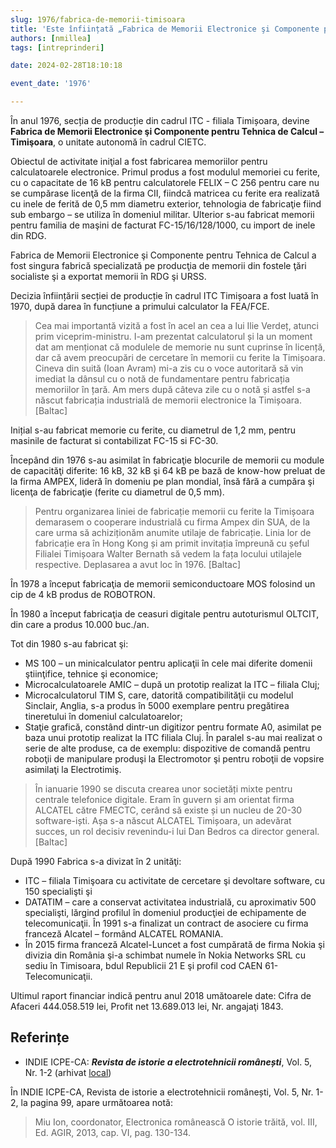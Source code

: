 ```yaml
---
slug: 1976/fabrica-de-memorii-timisoara
title: 'Este înființată „Fabrica de Memorii Electronice şi Componente pentru Tehnica de Calcul – Timişoara”'
authors: [nmillea]
tags: [intreprinderi]

date: 2024-02-28T18:10:18

event_date: '1976'

---
```


În anul 1976, secția de producție din cadrul ITC - filiala Timișoara, devine **Fabrica de Memorii Electronice şi Componente pentru Tehnica de Calcul –
Timişoara**, o unitate autonomă în cadrul CIETC.

<!-- truncate -->

Obiectul de activitate iniţial a fost
fabricarea memoriilor pentru calculatoarele electronice. Primul produs a fost modulul
memoriei cu ferite, cu o capacitate de 16 kB pentru calculatorele FELIX – C 256
pentru care nu se cumpărase licenţă de la firma CII, fiindcă matricea cu ferite era
realizată cu inele de ferită de 0,5 mm diametru exterior, tehnologia de fabricaţie fiind
sub embargo – se utiliza în domeniul militar. Ulterior s-au fabricat memorii pentru
familia de maşini de facturat FC-15/16/128/1000, cu import de inele din RDG.

Fabrica de Memorii Electronice şi Componente pentru Tehnica de Calcul a fost
singura fabrică specializată pe producţia de memorii din fostele ţări socialiste şi a
exportat memorii în RDG şi URSS.

Decizia înființării secției de producție în cadrul ITC Timișoara a fost luată
în 1970, după darea în funcțiune a primului calculator la FEA/FCE.

> Cea mai importantă vizită a fost în acel an cea a lui Ilie Verdeț, atunci prim
viceprim-ministru. I-am prezentat calculatorul și la un moment dat am
menționat că modulele de memorie nu sunt cuprinse în licență, dar că avem
preocupări de cercetare în memorii cu ferite la Timișoara. Cineva din suită
(Ioan Avram) mi-a zis cu o voce autoritară să vin imediat la dânsul cu o notă de
fundamentare pentru fabricația memoriilor în țară.
Am mers după câteva zile cu o notă și astfel s-a născut fabricația
industrială de memorii electronice la Timișoara. [Baltac]

Inițial s-au fabricat memorie cu ferite, cu diametrul de 1,2 mm, pentru masinile de
facturat si contabilizat FC-15 si FC-30.

Începând din 1976 s-au asimilat în fabricaţie blocurile de memorii cu module
de capacităţi diferite: 16 kB, 32 kB şi 64 kB pe bază de know-how preluat de la firma
AMPEX, lideră în domeniu pe plan mondial, însă fără a cumpăra şi licenţa de
fabricaţie (ferite cu diametrul de 0,5 mm).

> Pentru organizarea liniei de fabricație memorii cu ferite la Timișoara
demarasem o cooperare industrială cu firma Ampex din SUA, de la care urma
să achiziționăm anumite utilaje de fabricație. Linia lor de fabricație era în
Hong Kong și am primit invitația împreună cu șeful Filialei Timișoara Walter
Bernath să vedem la fața locului utilajele respective. Deplasarea a avut loc în
> 1976. [Baltac]

În 1978 a început fabricaţia de memorii semiconductoare MOS folosind un
cip de 4 kB produs de ROBOTRON.

În 1980 a început fabricaţia de ceasuri digitale pentru autoturismul OLTCIT,
din care a produs 10.000 buc./an.

Tot din 1980 s-au fabricat şi:

- MS 100 – un minicalculator pentru aplicaţii în cele mai diferite domenii ştiinţifice,
tehnice şi economice;
- Microcalculatoarele AMIC – după un prototip realizat la ITC – filiala Cluj;
- Microcalculatorul TIM S, care, datorită compatibilităţii cu modelul Sinclair, Anglia,
s-a produs în 5000 exemplare pentru pregătirea tineretului în domeniul
calculatoarelor;
- Staţie grafică, constând dintr-un digitizor pentru formate A0, asimilat pe baza unui
prototip realizat la ITC filiala Cluj.
În paralel s-au mai realizat o serie de alte produse, ca de exemplu: dispozitive
de comandă pentru roboţii de manipulare produşi la Electromotor şi pentru roboţii
de vopsire asimilaţi la Electrotimiş.

> În ianuarie 1990 se discuta crearea unor societăți mixte pentru centrale
telefonice digitale. Eram în guvern și am orientat firma ALCATEL către
FMECTC, cerând să existe și un nucleu de 20-30 software-iști.
Așa s-a născut ALCATEL Timișoara, un adevărat succes, un rol decisiv
revenindu-i lui Dan Bedros ca director general. [Baltac]

După 1990 Fabrica s-a divizat în 2 unităţi:

- ITC – filiala Timişoara cu activitate de cercetare şi devoltare software, cu 150
specialişti şi
- DATATIM – care a conservat activitatea industrială, cu aproximativ 500 specialişti,
lărgind profilul în domeniul producţiei de echipamente de telecomunicaţii. În 1991 s-a
finalizat un contract de asociere cu firma franceză Alcatel – formând ALCATEL
ROMANIA.
- În 2015 firma franceză Alcatel-Luncet a fost cumpărată de firma Nokia şi divizia din
România şi-a schimbat numele în Nokia Networks SRL cu sediu în Timisoara, bdul
Republicii 21 E şi profil cod CAEN 61- Telecomunicaţii.

Ultimul raport financiar indică pentru anul 2018 umătoarele date: Cifra de
Afaceri 444.058.519 lei, Profit net 13.689.013 lei, Nr. angajaţi 1843.

## Referințe

- INDIE ICPE-CA: _**Revista de istorie a electrotehnicii românești**_, Vol. 5, Nr. 1-2 (arhivat [local](https://cronica-it.github.io/arhiva/#2019))

În INDIE ICPE-CA, Revista de istorie a electrotehnicii românești, Vol. 5, Nr. 1-2, la pagina 99, apare următoarea notă:

> Miu Ion, coordonator, Electronica românească O istorie trăită, vol. III, Ed. AGIR, 2013, cap. VI, pag.
130-134.
